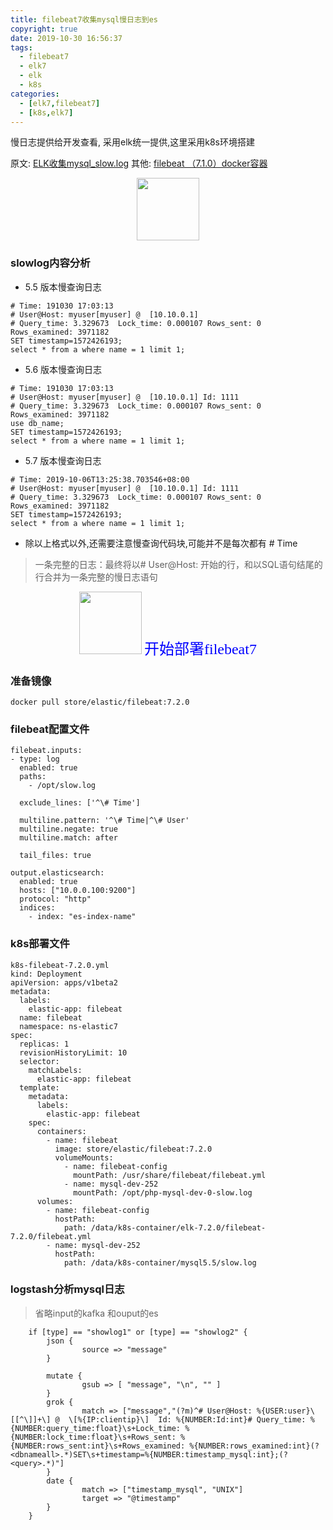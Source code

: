 ```yaml
---
title: filebeat7收集mysql慢日志到es
copyright: true
date: 2019-10-30 16:56:37
tags:
  - filebeat7
  - elk7
  - elk
  - k8s
categories:
  - [elk7,filebeat7]
  - [k8s,elk7]
---
```

慢日志提供给开发查看, 采用elk统一提供,这里采用k8s环境搭建
<!--more-->


原文: [ELK收集mysql_slow.log](https://www.cnblogs.com/smail-bao/p/9528072.html)
其他: [filebeat （7.1.0）docker容器](https://blog.csdn.net/u012491646/article/details/90750571)


<center>
<img src="http://zhangzw001.github.io/images/dockerniu.jpeg" width = "100" height = "100" style="border: 0"/>
</center>

### slowlog内容分析

- 5.5 版本慢查询日志
```
# Time: 191030 17:03:13
# User@Host: myuser[myuser] @  [10.10.0.1]
# Query_time: 3.329673  Lock_time: 0.000107 Rows_sent: 0  Rows_examined: 3971182
SET timestamp=1572426193;
select * from a where name = 1 limit 1;
```

- 5.6 版本慢查询日志
```
# Time: 191030 17:03:13
# User@Host: myuser[myuser] @  [10.10.0.1] Id: 1111
# Query_time: 3.329673  Lock_time: 0.000107 Rows_sent: 0  Rows_examined: 3971182
use db_name;
SET timestamp=1572426193;
select * from a where name = 1 limit 1;
```

- 5.7 版本慢查询日志
```
# Time: 2019-10-06T13:25:38.703546+08:00
# User@Host: myuser[myuser] @  [10.10.0.1] Id: 1111
# Query_time: 3.329673  Lock_time: 0.000107 Rows_sent: 0  Rows_examined: 3971182
SET timestamp=1572426193;
select * from a where name = 1 limit 1;
```


- 除以上格式以外,还需要注意慢查询代码块,可能并不是每次都有 # Time


> 一条完整的日志：最终将以# User@Host: 开始的行，和以SQL语句结尾的行合并为一条完整的慢日志语句


<center>
<img src="http://zhangzw001.github.io/images/dockerniu.jpeg" width = "100" height = "100" style="border: 0"/>
<font color="blue" face="黑体" size=5> 开始部署filebeat7 </font>
</center>

### 准备镜像
```
docker pull store/elastic/filebeat:7.2.0
```

### filebeat配置文件
```
filebeat.inputs:
- type: log
  enabled: true
  paths:
    - /opt/slow.log

  exclude_lines: ['^\# Time']

  multiline.pattern: '^\# Time|^\# User'
  multiline.negate: true
  multiline.match: after

  tail_files: true

output.elasticsearch:
  enabled: true
  hosts: ["10.0.0.100:9200"]
  protocol: "http"
  indices:
    - index: "es-index-name"
```

### k8s部署文件
```
k8s-filebeat-7.2.0.yml
kind: Deployment
apiVersion: apps/v1beta2
metadata:
  labels:
    elastic-app: filebeat
  name: filebeat
  namespace: ns-elastic7
spec:
  replicas: 1
  revisionHistoryLimit: 10
  selector:
    matchLabels:
      elastic-app: filebeat
  template:
    metadata:
      labels:
        elastic-app: filebeat
    spec:
      containers:
        - name: filebeat
          image: store/elastic/filebeat:7.2.0
          volumeMounts:
            - name: filebeat-config
              mountPath: /usr/share/filebeat/filebeat.yml
            - name: mysql-dev-252
              mountPath: /opt/php-mysql-dev-0-slow.log
      volumes:
        - name: filebeat-config
          hostPath:
            path: /data/k8s-container/elk-7.2.0/filebeat-7.2.0/filebeat.yml
        - name: mysql-dev-252
          hostPath:
            path: /data/k8s-container/mysql5.5/slow.log
```

### logstash分析mysql日志
> 省略input的kafka 和ouput的es

```
    if [type] == "showlog1" or [type] == "showlog2" {
        json {
                source => "message"
        }

        mutate {
                gsub => [ "message", "\n", "" ]
        }
        grok {
                match => ["message","(?m)^# User@Host: %{USER:user}\[[^\]]+\] @  \[%{IP:clientip}\]  Id: %{NUMBER:Id:int}# Query_time: %{NUMBER:query_time:float}\s+Lock_time: %{NUMBER:lock_time:float}\s+Rows_sent: %{NUMBER:rows_sent:int}\s+Rows_examined: %{NUMBER:rows_examined:int}(?<dbnameall>.*)SET\s+timestamp=%{NUMBER:timestamp_mysql:int};(?<query>.*)"]
        }
        date {
                match => ["timestamp_mysql", "UNIX"]
                target => "@timestamp"
        }
    }
```

